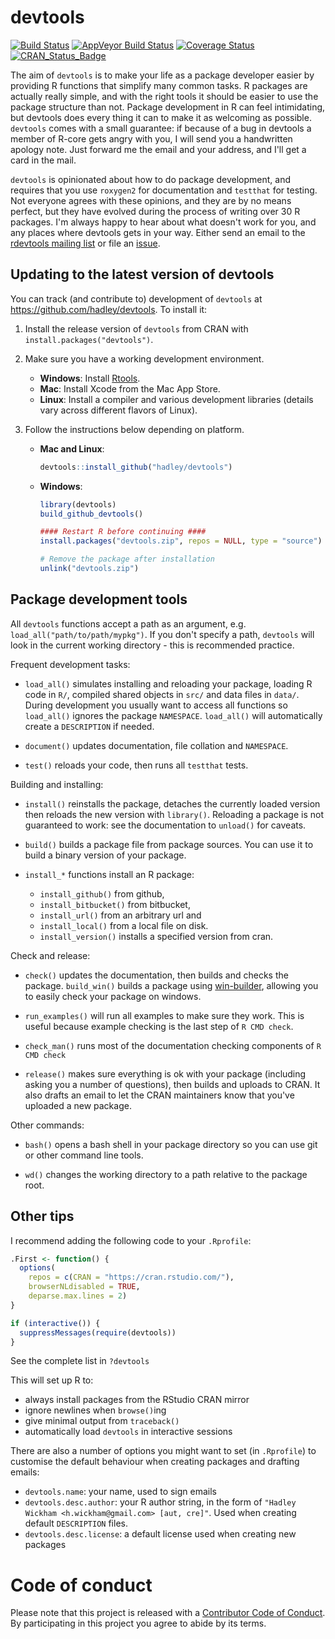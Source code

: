# devtools

[![Build Status](https://travis-ci.org/hadley/devtools.svg?branch=master)](https://travis-ci.org/hadley/devtools)
[![AppVeyor Build Status](https://ci.appveyor.com/api/projects/status/github/hadley/devtools?branch=master&svg=true)](https://ci.appveyor.com/project/hadley/devtools)
[![Coverage Status](https://codecov.io/github/hadley/devtools/coverage.svg?branch=master)](https://codecov.io/github/hadley/devtools?branch=master)
[![CRAN_Status_Badge](http://www.r-pkg.org/badges/version/devtools)](http://cran.r-project.org/package=devtools)


The aim of `devtools` is to make your life as a package developer easier by providing R functions that simplify many common tasks. R packages are actually really simple, and with the right tools it should be easier to use the package structure than not. Package development in R can feel intimidating, but devtools does every thing it can to make it as welcoming as possible. `devtools` comes with a small guarantee: if because of a bug in devtools a member of R-core gets angry with you, I will send you a handwritten apology note. Just forward me the email and your address, and I'll get a card in the mail.

`devtools` is opinionated about how to do package development, and requires that you use `roxygen2` for documentation and `testthat` for testing. Not everyone agrees with these opinions, and they are by no means perfect, but they have evolved during the process of writing over 30 R packages. I'm always happy to hear about what doesn't work for you, and any places where devtools gets in your way. Either send an email to the [rdevtools mailing list](http://groups.google.com/group/rdevtools) or file an [issue](http://github.com/hadley/devtools/issues).

## Updating to the latest version of devtools

You can track (and contribute to) development of `devtools` at https://github.com/hadley/devtools. To install it:

1. Install the release version of `devtools` from CRAN with `install.packages("devtools")`.

2. Make sure you have a working development environment.
    * **Windows**: Install [Rtools](http://cran.r-project.org/bin/windows/Rtools/).
    * **Mac**: Install Xcode from the Mac App Store.
    * **Linux**: Install a compiler and various development libraries (details vary across different flavors of Linux).

3. Follow the instructions below depending on platform.

    * **Mac and Linux**:

        ```R
        devtools::install_github("hadley/devtools")
        ```

    * **Windows**:

        ```R
        library(devtools)
        build_github_devtools()

        #### Restart R before continuing ####
        install.packages("devtools.zip", repos = NULL, type = "source")

        # Remove the package after installation
        unlink("devtools.zip")
        ```


## Package development tools

All `devtools` functions accept a path as an argument, e.g. `load_all("path/to/path/mypkg")`. If you don't specify a path, `devtools` will look in the current working directory - this is recommended practice.

Frequent development tasks:

* `load_all()` simulates installing and reloading your package,
  loading R code in `R/`, compiled shared objects in `src/` and data
  files in `data/`. During development you usually want to access all 
  functions so `load_all()` ignores the package `NAMESPACE`.
  `load_all()` will automatically create a `DESCRIPTION` if needed.

* `document()` updates documentation, file collation and
  `NAMESPACE`.

* `test()` reloads your code, then runs all `testthat` tests.

Building and installing:

* `install()` reinstalls the package, detaches the currently loaded version 
  then reloads the new version with `library()`. Reloading a package is not
  guaranteed to work: see the documentation to `unload()` for caveats.

* `build()` builds a package file from package sources. You can
  use it to build a binary version of your package.

* `install_*` functions install an R package:
   * `install_github()` from github,
   * `install_bitbucket()` from bitbucket, 
   * `install_url()` from an arbitrary url and
   * `install_local()` from a local file on disk. 
   * `install_version()` installs a specified version from cran.

Check and release:

* `check()` updates the documentation, then builds and checks the package. 
  `build_win()` builds a package using 
  [win-builder](http://win-builder.r-project.org/), allowing you to easily check 
  your package on windows.

* `run_examples()` will run all examples to make sure they work.
  This is useful because example checking is the last step of `R CMD check`.

* `check_man()` runs most of the documentation checking components
  of `R CMD check`

* `release()` makes sure everything is ok with your package
  (including asking you a number of questions), then builds and
  uploads to CRAN. It also drafts an email to let the CRAN
  maintainers know that you've uploaded a new package.

Other commands:

* `bash()` opens a bash shell in your package directory so you can
  use git or other command line tools.

* `wd()` changes the working directory to a path relative to the
  package root.

## Other tips

I recommend adding the following code to your `.Rprofile`:

```R
.First <- function() {
  options(
    repos = c(CRAN = "https://cran.rstudio.com/"),
    browserNLdisabled = TRUE,
    deparse.max.lines = 2)
}

if (interactive()) {
  suppressMessages(require(devtools))
}
```

See the complete list in `?devtools`

This will set up R to:

* always install packages from the RStudio CRAN mirror
* ignore newlines when  `browse()`ing
* give minimal output from `traceback()`
* automatically load `devtools` in interactive sessions

There are also a number of options you might want to set (in `.Rprofile`) to customise the default behaviour when creating packages and drafting emails:

* `devtools.name`: your name, used to sign emails
* `devtools.desc.author`: your R author string, in the form of `"Hadley Wickham <h.wickham@gmail.com> [aut, cre]"`. Used when creating default `DESCRIPTION` files.
* `devtools.desc.license`: a default license used when creating new packages

# Code of conduct

Please note that this project is released with a [Contributor Code of Conduct](CONDUCT.md). By participating in this project you agree to abide by its terms.
